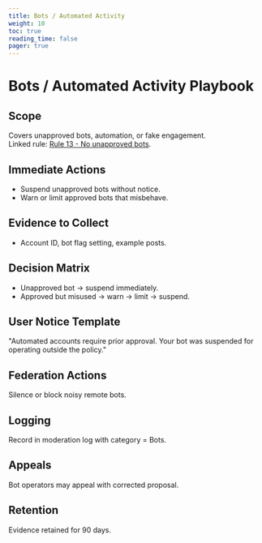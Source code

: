 ```yaml
---
title: Bots / Automated Activity
weight: 10
toc: true
reading_time: false
pager: true
---
```


# Bots / Automated Activity Playbook

## Scope
Covers unapproved bots, automation, or fake engagement.  
Linked rule: [Rule 13 - No unapproved bots](/docs/policies/rules/13_bots/).

## Immediate Actions
- Suspend unapproved bots without notice.  
- Warn or limit approved bots that misbehave.

## Evidence to Collect
- Account ID, bot flag setting, example posts.

## Decision Matrix
- Unapproved bot -> suspend immediately.  
- Approved but misused -> warn -> limit -> suspend.

## User Notice Template
"Automated accounts require prior approval. Your bot was suspended for operating outside the policy."

## Federation Actions
Silence or block noisy remote bots.

## Logging
Record in moderation log with category = Bots.

## Appeals
Bot operators may appeal with corrected proposal.

## Retention
Evidence retained for 90 days.
